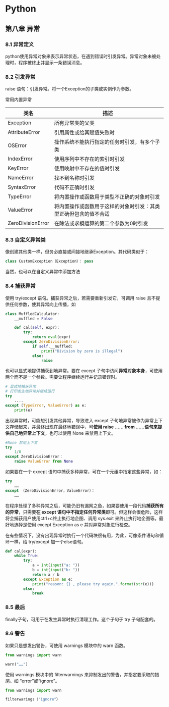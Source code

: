 # Python

## 第八章 异常

### 8.1 异常定义

python使用异常对象来表示异常状态，在遇到错误时引发异常。异常对象未被处理时，程序被终止并显示一条错误消息。



### 8.2 引发异常

raise 语句：引发异常。将一个Exception的子类或实例作为参数。



常用内置异常

| 类名              | 描述                                                         |
| ----------------- | ------------------------------------------------------------ |
| Exception         | 所有异常类的父类                                             |
| AttributeError    | 引用属性或给其赋值失败时                                     |
| OSError           | 操作系统不能执行指定的任务时引发，有多个子类                 |
| IndexError        | 使用序列中不存在的索引时引发                                 |
| KeyError          | 使用映射中不存在的值时引发                                   |
| NameError         | 找不到名称时引发                                             |
| SyntaxError       | 代码不正确时引发                                             |
| TypeError         | 将内置操作或函数用于类型不正确的对象时引发                   |
| ValueError        | 将内置操作或函数用于这样的对象时引发：其类型正确但包含的值不合适 |
| ZeroDivisionError | 在除法或求模运算的第二个参数为0时引发                        |



### 8.3 自定义异常类

像创建其他类一样，但务必直接或间接地继承Exception。其代码类似于：

```python
class CustomException（Exception）： pass
```

当然，也可以在自定义异常中添加方法



### 8.4 捕获异常

使用 try/except 语句。捕获异常之后，若需要重新引发它，可调用 raise 且不提供任何参数，使其异常向上传播，如

```python
class MuffledCalculator:
    __muffled = False

    def cal(self, expr):
        try:
            return eval(expr)
        except ZeroDivisionError:
            if self.__muffled:
                print("Division by zero is illegal")
            else:
                raise
```

也可以显式地提供捕获到地异常。要在 except 子句中访问**异常对象本身**，可使用两个而不是一个参数。需要让程序继续运行并记录错误时。

```python
# 显式地捕获异常
# 打印发生地异常并继续运行
try
	....
except (TypeError, ValueError) as e:
    print(e)
```



出现异常时，可能想引发其他异常，导致进入 except 子句地异常被作为异常上下文存储起来，并最终出现在最终地错误中，可**使用 raise …… from ……语句来提供自己地异常上下文**，也可以使用 None 来禁用上下文。

```python
#None 禁用上下文
try
	1/0
except ZeroDivisionError：
	raise ValueError from None
```



如果要在一个 except 语句中捕获多种异常，可在一个元组中指定这些异常，如：

```python
try
	……
except （ZeroDivisionError，ValueError）：
	……
```



在程序处理了多种异常之后，可能仍旧有漏网之鱼，如果要使用一段代码**捕获所有的异常**，只需要**在 except 语句中不指定任何异常类**即可。但这样会很危险，这样将会捕获用户使用ctrl+c终止执行地企图、调用 sys.exit 来终止执行地企图等。最好地选择是使用 except Exception as e 并对异常对象进行检查。



在有些情况下，没有出现异常时执行一个代码块很有用，为此，可像条件语句和循环一样，给 try/except 加一个else语句。

```python
def cal(expr):
    while True:
        try:
            a = int(input("a: "))
            b = int(input("b: "))
            return a / b
        except Exception as e:
            print("reason: {} , please try again.".format(str(e)))
        else:
            break
```



### 8.5 最后

finally子句，可用于在发生异常时执行清理工作。这个子句于 try 子句配套的。



### 8.6 警告

如果只是想发出警告，可使用 warnings 模块中的 warn 函数。

```python
from warnings import warn

warn("……")
```

使用 warnings 模块中的 filterwarnings 来抑制发出的警告，并指定要采取的措施。如 “error”或“ignore”。

```python
from warnings import warn

filterwarings（"ignore"）
```

